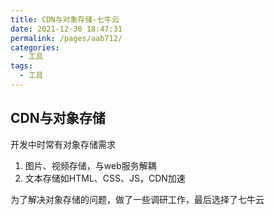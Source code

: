 ```yaml
---
title: CDN与对象存储-七牛云
date: 2021-12-30 18:47:31
permalink: /pages/aab712/
categories:
  - 工具
tags:
  - 工具
---
```


## CDN与对象存储

开发中时常有对象存储需求
1. 图片、视频存储，与web服务解耦
2. 文本存储如HTML、CSS、JS，CDN加速


为了解决对象存储的问题，做了一些调研工作，最后选择了七牛云



